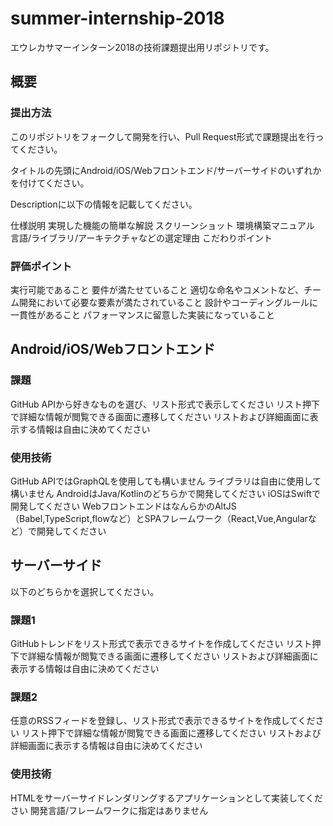 # summer-internship-2018

エウレカサマーインターン2018の技術課題提出用リポジトリです。

## 概要

### 提出方法

このリポジトリをフォークして開発を行い、Pull Request形式で課題提出を行ってください。

タイトルの先頭にAndroid/iOS/Webフロントエンド/サーバーサイドのいずれかを付けてください。

Descriptionに以下の情報を記載してください。

仕様説明
実現した機能の簡単な解説
スクリーンショット
環境構築マニュアル
言語/ライブラリ/アーキテクチャなどの選定理由
こだわりポイント
### 評価ポイント

実行可能であること
要件が満たせていること
適切な命名やコメントなど、チーム開発において必要な要素が満たされていること
設計やコーディングルールに一貫性があること
パフォーマンスに留意した実装になっていること
## Android/iOS/Webフロントエンド

### 課題

GitHub APIから好きなものを選び、リスト形式で表示してください
リスト押下で詳細な情報が閲覧できる画面に遷移してください
リストおよび詳細画面に表示する情報は自由に決めてください
### 使用技術

GitHub APIではGraphQLを使用しても構いません
ライブラリは自由に使用して構いません
AndroidはJava/Kotlinのどちらかで開発してください
iOSはSwiftで開発してください
WebフロントエンドはなんらかのAltJS（Babel,TypeScript,flowなど）とSPAフレームワーク（React,Vue,Angularなど）で開発してください
## サーバーサイド

以下のどちらかを選択してください。

### 課題1

GitHubトレンドをリスト形式で表示できるサイトを作成してください
リスト押下で詳細な情報が閲覧できる画面に遷移してください
リストおよび詳細画面に表示する情報は自由に決めてください
### 課題2

任意のRSSフィードを登録し、リスト形式で表示できるサイトを作成してください
リスト押下で詳細な情報が閲覧できる画面に遷移してください
リストおよび詳細画面に表示する情報は自由に決めてください
### 使用技術

HTMLをサーバーサイドレンダリングするアプリケーションとして実装してください
開発言語/フレームワークに指定はありません
